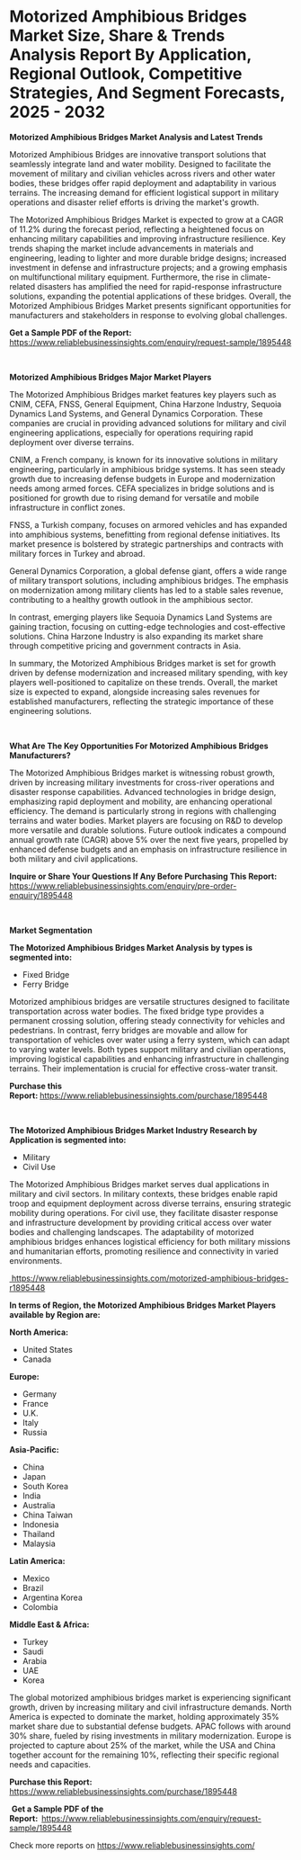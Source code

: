 <p><h1>Motorized Amphibious Bridges Market Size, Share & Trends Analysis Report By Application, Regional Outlook, Competitive Strategies, And Segment Forecasts, 2025 - 2032</h1></p><p><strong>Motorized Amphibious Bridges Market Analysis and Latest Trends</strong></p>
<p><p>Motorized Amphibious Bridges are innovative transport solutions that seamlessly integrate land and water mobility. Designed to facilitate the movement of military and civilian vehicles across rivers and other water bodies, these bridges offer rapid deployment and adaptability in various terrains. The increasing demand for efficient logistical support in military operations and disaster relief efforts is driving the market's growth. </p><p>The Motorized Amphibious Bridges Market is expected to grow at a CAGR of 11.2% during the forecast period, reflecting a heightened focus on enhancing military capabilities and improving infrastructure resilience. Key trends shaping the market include advancements in materials and engineering, leading to lighter and more durable bridge designs; increased investment in defense and infrastructure projects; and a growing emphasis on multifunctional military equipment. Furthermore, the rise in climate-related disasters has amplified the need for rapid-response infrastructure solutions, expanding the potential applications of these bridges. Overall, the Motorized Amphibious Bridges Market presents significant opportunities for manufacturers and stakeholders in response to evolving global challenges.</p></p>
<p><strong>Get a Sample PDF of the Report:&nbsp;</strong> <a href="https://www.reliablebusinessinsights.com/enquiry/request-sample/1895448?utm_campaign=2242&utm_medium=2&utm_source=Github&utm_content=ia&utm_term=28032025&utm_id=motorized-amphibious-bridges">https://www.reliablebusinessinsights.com/enquiry/request-sample/1895448</a></p>
<p>&nbsp;</p>
<p><strong>Motorized Amphibious Bridges Major Market Players</strong></p>
<p><p>The Motorized Amphibious Bridges market features key players such as CNIM, CEFA, FNSS, General Equipment, China Harzone Industry, Sequoia Dynamics Land Systems, and General Dynamics Corporation. These companies are crucial in providing advanced solutions for military and civil engineering applications, especially for operations requiring rapid deployment over diverse terrains.</p><p>CNIM, a French company, is known for its innovative solutions in military engineering, particularly in amphibious bridge systems. It has seen steady growth due to increasing defense budgets in Europe and modernization needs among armed forces. CEFA specializes in bridge solutions and is positioned for growth due to rising demand for versatile and mobile infrastructure in conflict zones.</p><p>FNSS, a Turkish company, focuses on armored vehicles and has expanded into amphibious systems, benefitting from regional defense initiatives. Its market presence is bolstered by strategic partnerships and contracts with military forces in Turkey and abroad.</p><p>General Dynamics Corporation, a global defense giant, offers a wide range of military transport solutions, including amphibious bridges. The emphasis on modernization among military clients has led to a stable sales revenue, contributing to a healthy growth outlook in the amphibious sector.</p><p>In contrast, emerging players like Sequoia Dynamics Land Systems are gaining traction, focusing on cutting-edge technologies and cost-effective solutions. China Harzone Industry is also expanding its market share through competitive pricing and government contracts in Asia.</p><p>In summary, the Motorized Amphibious Bridges market is set for growth driven by defense modernization and increased military spending, with key players well-positioned to capitalize on these trends. Overall, the market size is expected to expand, alongside increasing sales revenues for established manufacturers, reflecting the strategic importance of these engineering solutions.</p></p>
<p>&nbsp;</p>
<p><strong>What Are The Key Opportunities For Motorized Amphibious Bridges Manufacturers?</strong></p>
<p><p>The Motorized Amphibious Bridges market is witnessing robust growth, driven by increasing military investments for cross-river operations and disaster response capabilities. Advanced technologies in bridge design, emphasizing rapid deployment and mobility, are enhancing operational efficiency. The demand is particularly strong in regions with challenging terrains and water bodies. Market players are focusing on R&D to develop more versatile and durable solutions. Future outlook indicates a compound annual growth rate (CAGR) above 5% over the next five years, propelled by enhanced defense budgets and an emphasis on infrastructure resilience in both military and civil applications.</p></p>
<p><strong>Inquire or Share Your Questions If Any Before Purchasing This Report:</strong> <a href="https://www.reliablebusinessinsights.com/enquiry/pre-order-enquiry/1895448?utm_campaign=2242&utm_medium=2&utm_source=Github&utm_content=ia&utm_term=28032025&utm_id=motorized-amphibious-bridges">https://www.reliablebusinessinsights.com/enquiry/pre-order-enquiry/1895448</a></p>
<p>&nbsp;</p>
<p><strong>Market Segmentation</strong></p>
<p><strong>The Motorized Amphibious Bridges Market Analysis by types is segmented into:</strong></p>
<p><ul><li>Fixed Bridge</li><li>Ferry Bridge</li></ul></p>
<p><p>Motorized amphibious bridges are versatile structures designed to facilitate transportation across water bodies. The fixed bridge type provides a permanent crossing solution, offering steady connectivity for vehicles and pedestrians. In contrast, ferry bridges are movable and allow for transportation of vehicles over water using a ferry system, which can adapt to varying water levels. Both types support military and civilian operations, improving logistical capabilities and enhancing infrastructure in challenging terrains. Their implementation is crucial for effective cross-water transit.</p></p>
<p><strong>Purchase this Report:&nbsp;</strong><a href="https://www.reliablebusinessinsights.com/purchase/1895448?utm_campaign=2242&utm_medium=2&utm_source=Github&utm_content=ia&utm_term=28032025&utm_id=motorized-amphibious-bridges">https://www.reliablebusinessinsights.com/purchase/1895448</a></p>
<p>&nbsp;</p>
<p><strong>The Motorized Amphibious Bridges Market Industry Research by Application is segmented into:</strong></p>
<p><ul><li>Military</li><li>Civil Use</li></ul></p>
<p><p>The Motorized Amphibious Bridges market serves dual applications in military and civil sectors. In military contexts, these bridges enable rapid troop and equipment deployment across diverse terrains, ensuring strategic mobility during operations. For civil use, they facilitate disaster response and infrastructure development by providing critical access over water bodies and challenging landscapes. The adaptability of motorized amphibious bridges enhances logistical efficiency for both military missions and humanitarian efforts, promoting resilience and connectivity in varied environments.</p></p>
<p><a href="https://www.reliablebusinessinsights.com/motorized-amphibious-bridges-r1895448?utm_campaign=2242&utm_medium=2&utm_source=Github&utm_content=ia&utm_term=28032025&utm_id=motorized-amphibious-bridges">&nbsp;https://www.reliablebusinessinsights.com/motorized-amphibious-bridges-r1895448</a></p>
<p><strong>In terms of Region, the Motorized Amphibious Bridges Market Players available by Region are:</strong></p>
<p>
    <p> <strong> North America: </strong>
        <ul>
            <li>United States</li>
            <li>Canada</li>
        </ul>
        </p> 
    <p> <strong> Europe: </strong>
        <ul>
            <li>Germany</li>
            <li>France</li>
            <li>U.K.</li>
            <li>Italy</li>
            <li>Russia</li>
        </ul>
        </p> 
    <p> <strong> Asia-Pacific: </strong>
        <ul>
            <li>China</li>
            <li>Japan</li>
            <li>South Korea</li>
            <li>India</li>
            <li>Australia</li>
            <li>China Taiwan</li>
            <li>Indonesia</li>
            <li>Thailand</li>
            <li>Malaysia</li>
        </ul>
        </p> 
    <p> <strong> Latin America: </strong>
        <ul>
            <li>Mexico</li>
            <li>Brazil</li>
            <li>Argentina Korea</li>
            <li>Colombia</li>
        </ul>
        </p> 
    <p> <strong> Middle East & Africa: </strong>
        <ul>
            <li>Turkey</li>
            <li>Saudi</li>
            <li>Arabia</li>
            <li>UAE</li>
            <li>Korea</li>
        </ul>
    </p>
    </p>
<p><p>The global motorized amphibious bridges market is experiencing significant growth, driven by increasing military and civil infrastructure demands. North America is expected to dominate the market, holding approximately 35% market share due to substantial defense budgets. APAC follows with around 30% share, fueled by rising investments in military modernization. Europe is projected to capture about 25% of the market, while the USA and China together account for the remaining 10%, reflecting their specific regional needs and capacities.</p></p>
<p><strong>Purchase this Report: </strong><a href="https://www.reliablebusinessinsights.com/purchase/1895448?utm_campaign=2242&utm_medium=2&utm_source=Github&utm_content=ia&utm_term=28032025&utm_id=motorized-amphibious-bridges">https://www.reliablebusinessinsights.com/purchase/1895448</a></p>
<p>&nbsp;<strong>Get a Sample PDF of the Report:&nbsp;&nbsp;</strong><a href="https://www.reliablebusinessinsights.com/enquiry/request-sample/1895448?utm_campaign=2242&utm_medium=2&utm_source=Github&utm_content=ia&utm_term=28032025&utm_id=motorized-amphibious-bridges">https://www.reliablebusinessinsights.com/enquiry/request-sample/1895448</a></p>
<p><strong></strong></p>
<p>Check more reports on <a href="https://www.reliablebusinessinsights.com/?utm_campaign=2242&utm_medium=2&utm_source=Github&utm_content=ia&utm_term=28032025&utm_id=motorized-amphibious-bridges">https://www.reliablebusinessinsights.com/</a></p>